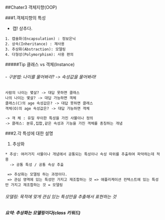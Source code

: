 ##Chater3 객체지향(OOP)

###1.객체지향의 특성
- 캡! 상추다.
~~~
1. 캡슐화(Encapsulation) : 정보은닉
2. 상속(Inheritance) : 재사용
3. 추상화(Abstraction): 모델링
4. 다형성(Polymorphism): 사용 편의
~~~

#####Tip 클래스 vs 객체(Instance)
###### - 구분법: 나이를 물어봐라? -> 속성값을 물어봐라!
~~~
사람의 나이는 몇살? -> 대답 못하면 클래스
나의 나이는 몇살? -> 대답 가능하면 객체
클래스(C)의 age 속성값은? -> 대답 못하면 클래스
객체(O)의 age 속성값은? -> 대답 가능하면 객체

-> 객 체 : 유일 무이한 특성을 가진 사물이나 정의
-> 클래스: 분류,집합,같은 속성과 기능을 가진 객체를 총칭하는 개념
~~~

###2.각 특성에 대한 설명
1. 추상화
~~~
* 추상: 여러가지 사물이나 개념에서 공통되는 특성이나 속성 따위를 추출하여 파악하는데 적용
  -> 공통 특성 / 공통 속상 추출
  
 => 추상화는 모델링 하는 과정이다.
 => 관심 영역에 있는 특성만 가지고 재조합하는 것 => 애플리케이션 컨텍스트에 있는 특성만 가지고 재조합하는 것 = 모델링
~~~

###### 모델링: 목적에 맞게 관심 있는 특성만을 추출해서 표현하는 것
##### 요약: 추상화는 모델링이다(class 키워드)









